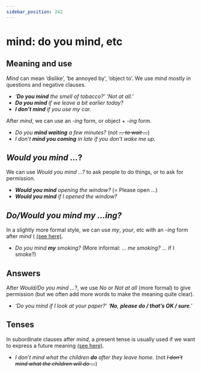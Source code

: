 ```yaml
---
sidebar_position: 242
---
```


# mind: do you mind, etc

## Meaning and use

*Mind* can mean ‘dislike’, ‘be annoyed by’, ‘object to’. We use *mind* mostly in questions and negative clauses.

- *‘**Do you mind** the smell of tobacco?’ ‘Not at all.’*
- ***Do you mind** if we leave a bit earlier today?*
- ***I don’t mind** if you use my car.*

After *mind*, we can use an *\-ing* form, or object + *\-ing* form.

- *Do you **mind waiting** a few minutes?* (not *~~… to wait …~~*)
- *I don’t **mind you coming** in late if you don’t wake me up.*

## *Would you mind …*?

We can use *Would you mind …?* to ask people to do things, or to ask for permission.

- ***Would you mind** opening the window?* (= Please open …)
- ***Would you mind** if I opened the window?*

## *Do/Would you mind my …ing?*

In a slightly more formal style, we can use *my*, *your*, etc with an *\-ing* form after *mind* ( [(see here)](./../../grammar/infinitives-ing-forms-and-past-participles/ing-form-as-subject-object-or-complement#the-opening-of-parliament-my-smoking).

- *Do you mind **my** smoking?* (More informal: … *me smoking?* … if I smoke?)

## Answers

After *Would/Do you mind …*?, we use *No* or *Not at all* (more formal) to give permission (but we often add more words to make the meaning quite clear).

- *‘Do you mind if I look at your paper?’ ‘**No**, **please do / that’s OK / sure**.’*

## Tenses

In subordinate clauses after *mind*, a present tense is usually used if we want to express a future meaning [(see here)](./../../grammar/conjunctions-sentences-and-clauses/tense-simplification-in-subordinate-clauses).

- *I don’t mind what the children **do** after they leave home.* (not *~~I don’t mind what the children will do …~~*)

